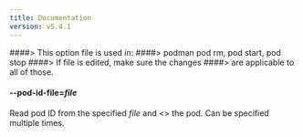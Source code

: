```yaml
---
title: Documentation
version: v5.4.1
---
```


####> This option file is used in:
####>   podman pod rm, pod start, pod stop
####> If file is edited, make sure the changes
####> are applicable to all of those.
#### **--pod-id-file**=*file*

Read pod ID from the specified *file* and <<subcommand>> the pod. Can be specified multiple times.
